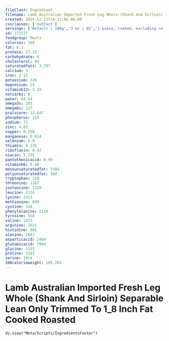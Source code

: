 ```yaml
---
fileClass: Ingredient
filename: Lamb Australian Imported Fresh Leg Whole (Shank And Sirloin) Separable Lean Only Trimmed To 1_8 Inch Fat Cooked Roasted
created: 2024-12-21T19:27:02-06:00
cssclasses: ['nutFact']
servings: ['Default | 100g','3 oz | 85','1 piece, cooked, excluding refuse (yield from 1 lb raw meat with refuse) | 251']
id: 172577
foodgroup: Meats
calories: 190
fat: 8.1
protein: 27.31
carbohydrate: 0
cholesterol: 89
saturatedfats: 3.297
calcium: 9
iron: 2.15
potassium: 326
magnesium: 25
vitaminb12: 3.19
netcarbs: 0
water: 64.54
omega3s: 103
omega6s: 227
pralscore: 13.647
phosphorus: 214
sodium: 72
zinc: 4.83
copper: 0.158
manganese: 0.014
selenium: 5.9
thiamin: 0.135
riboflavin: 0.42
niacin: 5.725
pantothenicacid: 0.99
vitaminb6: 0.46
monounsaturatedfat: 3304
polyunsaturatedfat: 380
tryptophan: 319
threonine: 1167
isoleucine: 1320
leucine: 2124
lysine: 2412
methionine: 699
cystine: 328
phenylalanine: 1110
tyrosine: 918
valine: 1473
arginine: 1621
histidine: 865
alanine: 1643
asparticacid: 2404
glutamicacid: 3964
glycine: 1333
proline: 1145
serine: 1014
200calorieweight: 105.263
---
```


# Lamb Australian Imported Fresh Leg Whole (Shank And Sirloin) Separable Lean Only Trimmed To 1_8 Inch Fat Cooked Roasted

```dataviewjs
dv.view("Meta/Scripts/IngredientsFooter")
```